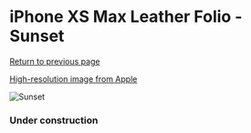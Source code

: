 # iPhone XS Max Leather Folio - Sunset

[Return to previous page](/iphone_x)

[High-resolution image from Apple](https://store.storeimages.cdn-apple.com/8756/as-images.apple.com/is/MVFU2?wid=4500&hei=4500&fmt=png)

<div style="width: 384px"><img src="/everysource/MVFU2.png" alt="Sunset"></div>

### Under construction
